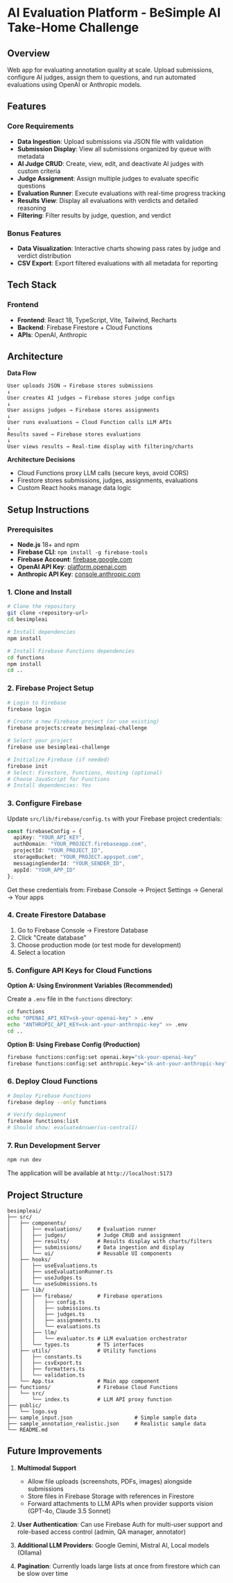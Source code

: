 # AI Evaluation Platform - BeSimple AI Take-Home Challenge

## Overview

Web app for evaluating annotation quality at scale.
Upload submissions, configure AI judges, assign them to questions, and run automated evaluations using OpenAI or Anthropic models.

## Features

### Core Requirements

- **Data Ingestion**: Upload submissions via JSON file with validation
- **Submission Display**: View all submissions organized by queue with metadata
- **AI Judge CRUD**: Create, view, edit, and deactivate AI judges with custom criteria
- **Judge Assignment**: Assign multiple judges to evaluate specific questions
- **Evaluation Runner**: Execute evaluations with real-time progress tracking
- **Results View**: Display all evaluations with verdicts and detailed reasoning
- **Filtering**: Filter results by judge, question, and verdict

### Bonus Features

- **Data Visualization**: Interactive charts showing pass rates by judge and verdict distribution
- **CSV Export**: Export filtered evaluations with all metadata for reporting

## Tech Stack

### Frontend
- **Frontend**: React 18, TypeScript, Vite, Tailwind, Recharts
- **Backend**: Firebase Firestore + Cloud Functions
- **APIs**: OpenAI, Anthropic


## Architecture


**Data Flow**

```
User uploads JSON → Firebase stores submissions
↓
User creates AI judges → Firebase stores judge configs
↓
User assigns judges → Firebase stores assignments
↓
User runs evaluations → Cloud Function calls LLM APIs
↓
Results saved → Firebase stores evaluations
↓
User views results → Real-time display with filtering/charts
```


**Architecture Decisions**
- Cloud Functions proxy LLM calls (secure keys, avoid CORS)
- Firestore stores submissions, judges, assignments, evaluations
- Custom React hooks manage data logic

## Setup Instructions

### Prerequisites

- **Node.js** 18+ and npm
- **Firebase CLI**: `npm install -g firebase-tools`
- **Firebase Account**: [firebase.google.com](https://firebase.google.com)
- **OpenAI API Key**: [platform.openai.com](https://platform.openai.com)
- **Anthropic API Key**: [console.anthropic.com](https://console.anthropic.com)

### 1. Clone and Install

```bash
# Clone the repository
git clone <repository-url>
cd besimpleai

# Install dependencies
npm install

# Install Firebase Functions dependencies
cd functions
npm install
cd ..
```

### 2. Firebase Project Setup

```bash
# Login to Firebase
firebase login

# Create a new Firebase project (or use existing)
firebase projects:create besimpleai-challenge

# Select your project
firebase use besimpleai-challenge

# Initialize Firebase (if needed)
firebase init
# Select: Firestore, Functions, Hosting (optional)
# Choose JavaScript for Functions
# Install dependencies: Yes
```

### 3. Configure Firebase

Update `src/lib/firebase/config.ts` with your Firebase project credentials:

```typescript
const firebaseConfig = {
  apiKey: "YOUR_API_KEY",
  authDomain: "YOUR_PROJECT.firebaseapp.com",
  projectId: "YOUR_PROJECT_ID",
  storageBucket: "YOUR_PROJECT.appspot.com",
  messagingSenderId: "YOUR_SENDER_ID",
  appId: "YOUR_APP_ID"
};
```

Get these credentials from: Firebase Console → Project Settings → General → Your apps

### 4. Create Firestore Database

1. Go to Firebase Console → Firestore Database
2. Click "Create database"
3. Choose production mode (or test mode for development)
4. Select a location

### 5. Configure API Keys for Cloud Functions

**Option A: Using Environment Variables (Recommended)**

Create a `.env` file in the `functions` directory:

```bash
cd functions
echo "OPENAI_API_KEY=sk-your-openai-key" > .env
echo "ANTHROPIC_API_KEY=sk-ant-your-anthropic-key" >> .env
cd ..
```

**Option B: Using Firebase Config (Production)**

```bash
firebase functions:config:set openai.key="sk-your-openai-key"
firebase functions:config:set anthropic.key="sk-ant-your-anthropic-key"
```

### 6. Deploy Cloud Functions

```bash
# Deploy Firebase Functions
firebase deploy --only functions

# Verify deployment
firebase functions:list
# Should show: evaluateAnswer(us-central1)
```

### 7. Run Development Server

```bash
npm run dev
```

The application will be available at `http://localhost:5173`

## Project Structure

```
besimpleai/
├── src/
│   ├── components/          
│   │   ├── evaluations/     # Evaluation runner
│   │   ├── judges/          # Judge CRUD and assignment
│   │   ├── results/         # Results display with charts/filters
│   │   ├── submissions/     # Data ingestion and display
│   │   └── ui/              # Reusable UI components
│   ├── hooks/               
│   │   ├── useEvaluations.ts
│   │   ├── useEvaluationRunner.ts
│   │   ├── useJudges.ts
│   │   └── useSubmissions.ts
│   ├── lib/
│   │   ├── firebase/        # Firebase operations
│   │   │   ├── config.ts
│   │   │   ├── submissions.ts
│   │   │   ├── judges.ts
│   │   │   ├── assignments.ts
│   │   │   └── evaluations.ts
│   │   ├── llm/
│   │   │   └── evaluator.ts # LLM evaluation orchestrator
│   │   └── types.ts         # TS interfaces
│   ├── utils/               # Utility functions
│   │   ├── constants.ts
│   │   ├── csvExport.ts
│   │   ├── formatters.ts
│   │   └── validation.ts
│   └── App.tsx              # Main app component
├── functions/               # Firebase Cloud Functions
│   └── src/
│       └── index.ts         # LLM API proxy function
├── public/
│   └── logo.svg
├── sample_input.json                    # Simple sample data
├── sample_annotation_realistic.json     # Realistic sample data
└── README.md               
```

## Future Improvements

1. **Multimodal Support**
   - Allow file uploads (screenshots, PDFs, images) alongside submissions
   - Store files in Firebase Storage with references in Firestore
   - Forward attachments to LLM APIs when provider supports vision (GPT-4o, Claude 3.5 Sonnet)

2. **User Authentication**: Can use Firebase Auth for multi-user support and role-based access control (admin, QA manager, annotator)

3. **Additional LLM Providers**: Google Gemini, Mistral AI, Local models (Ollama)

4. **Pagination**: Currently loads large lists at once from firestore which can be slow over time
